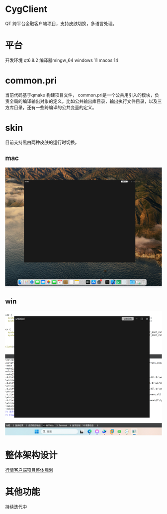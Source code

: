 # CygClient
QT 跨平台金融客户端项目，支持皮肤切换，多语言处理。

# 平台
开发环境 qt6.8.2  编译器mingw_64
windows 11
macos 14

# common.pri
当前代码基于qmake 构建项目文件， common.pri是一个公共用引入的模块，负责全局的编译输出对象的定义。比如公共输出库目录，输出执行文件目录，以及三方库目录，还有一些跨编译的公共变量的定义。

# skin
目前支持黑白两种皮肤的运行时切换。
## mac
![image](https://github.com/mincheng1987/CygClient/blob/main/CygClient/doc/img/mac_ui.png?raw=true)
## win
![image](https://github.com/mincheng1987/CygClient/blob/main/CygClient/doc/img/win_ui.png.png?raw=true)

# 整体架构设计
[行情客户端项目整体规划](https://github.com/mincheng1987/CygClient/tree/main/CygClient/doc/行情客户端项目整体规划.pdf)

# 其他功能
持续迭代中
